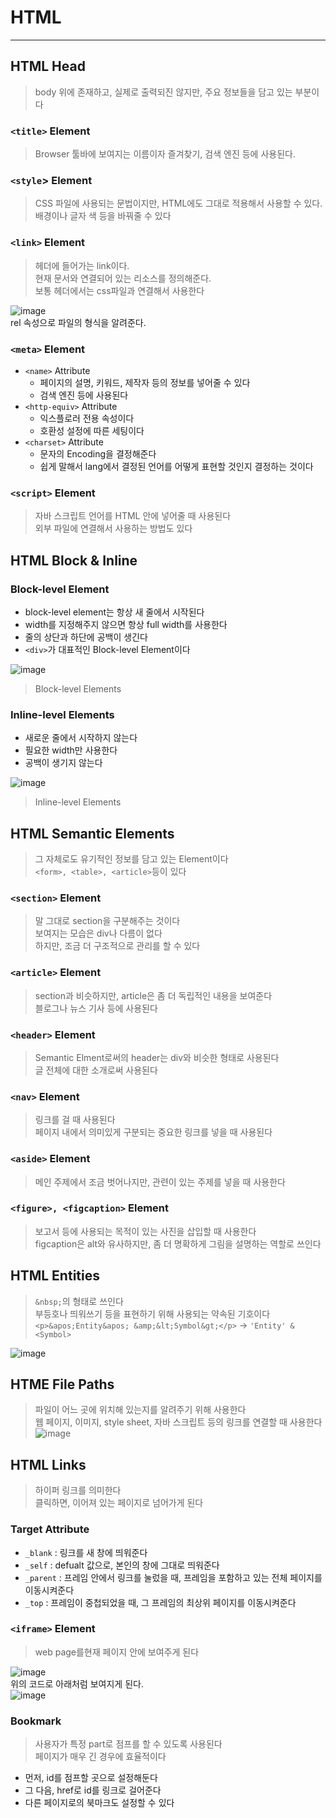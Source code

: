 # HTML
---
## HTML Head
> body 위에 존재하고, 실제로 출력되진 않지만, 주요 정보들을 담고 있는 부분이다

### `<title>` Element
> Browser 툴바에 보여지는 이름이자 즐겨찾기, 검색 엔진 등에 사용된다.

### `<style`> Element
> CSS 파일에 사용되는 문법이지만, HTML에도 그대로 적용해서 사용할 수 있다.     
> 배경이나 글자 색 등을 바꿔줄 수 있다

### `<link>` Element
> 헤더에 들어가는 link이다.      
> 현재 문서와 연결되어 있는 리소스를 정의해준다.      
> 보통 헤더에서는 css파일과 연결해서 사용한다

![image](https://user-images.githubusercontent.com/80378041/159824484-1c4866b3-c978-4c72-95ab-74122d3ce5ec.png)     
rel 속성으로 파일의 형식을 알려준다.

### `<meta>` Element
- `<name>` Attribute
  - 페이지의 설명, 키워드, 제작자 등의 정보를 넣어줄 수 있다
  - 검색 엔진 등에 사용된다     
- `<http-equiv>` Attribute
  - 익스플로러 전용 속성이다
  - 호환성 설정에 따른 세팅이다     
- `<charset>` Attribute
  - 문자의 Encoding을 결정해준다
  - 쉽게 말해서 lang에서 결정된 언어를 어떻게 표현할 것인지 결정하는 것이다

### `<script>` Element
> 자바 스크립트 언어를 HTML 안에 넣어줄 때 사용된다      
> 외부 파일에 연결해서 사용하는 방법도 있다

## HTML Block & Inline

### Block-level Element
- block-level element는 항상 새 줄에서 시작된다
- width를 지정해주지 않으면 항상 full width를 사용한다
- 줄의 상단과 하단에 공백이 생긴다
- `<div>`가 대표적인 Block-level Element이다

![image](https://user-images.githubusercontent.com/80378041/159826462-1aa7a7f1-0c79-4a44-ae33-e2b668d0d40a.png)     
> Block-level Elements

### Inline-level Elements
- 새로운 줄에서 시작하지 않는다
- 필요한 width만 사용한다
- 공백이 생기지 않는다

![image](https://user-images.githubusercontent.com/80378041/159826846-08ef7d36-b447-43b5-939d-076740afd9de.png)     
> Inline-level Elements

## HTML Semantic Elements
> 그 자체로도 유기적인 정보를 담고 있는 Element이다     
> `<form>, <table>, <article>`등이 있다

### `<section>` Element
> 말 그대로 section을 구분해주는 것이다      
> 보여지는 모습은 div나 다름이 없다      
> 하지만, 조금 더 구조적으로 관리를 할 수 있다

### `<article>` Element
> section과 비슷하지만, article은 좀 더 독립적인 내용을 보여준다      
> 블로그나 뉴스 기사 등에 사용된다

### `<header>` Element
> Semantic Elment로써의 header는 div와 비슷한 형태로 사용된다      
> 글 전체에 대한 소개로써 사용된다

### `<nav>` Element
> 링크를 걸 때 사용된다      
> 페이지 내에서 의미있게 구분되는 중요한 링크를 넣을 때 사용된다

### `<aside>` Element
> 메인 주제에서 조금 벗어나지만, 관련이 있는 주제를 넣을 때 사용한다      

### `<figure>, <figcaption>` Element
> 보고서 등에 사용되는 목적이 있는 사진을 삽입할 때 사용한다     
> figcaption은 alt와 유사하지만, 좀 더 명확하게 그림을 설명하는 역할로 쓰인다

## HTML Entities
> `&nbsp;`의 형태로 쓰인다     
> 부등호나 띄워쓰기 등을 표현하기 위해 사용되는 약속된 기호이다      
> `<p>&apos;Entity&apos; &amp;&lt;Symbol&gt;</p>` -> `'Entity' & <Symbol>`

![image](https://user-images.githubusercontent.com/80378041/159830773-7fd38534-8ca2-4148-86c0-8267679ebffe.png)


## HTME File Paths
> 파일이 어느 곳에 위치해 있는지를 알려주기 위해 사용한다     
> 웹 페이지, 이미지, style sheet, 자바 스크립트 등의 링크를 연결할 때 사용한다      
![image](https://user-images.githubusercontent.com/80378041/159831082-f5b6d66f-0d97-4017-9c2c-00ec4e0fa4c1.png)

## HTML Links
> 하이퍼 링크를 의미한다      
> 클릭하면, 이어져 있는 페이지로 넘어가게 된다

### Target Attribute
- `_blank` : 링크를 새 창에 띄워준다
- `_self` : defualt 값으로, 본인의 창에 그대로 띄워준다
- `_parent` : 프레임 안에서 링크를 눌렀을 때, 프레임을 포함하고 있는 전체 페이지를 이동시켜준다
- `_top` : 프레임이 중첩되었을 때, 그 프레임의 최상위 페이지를 이동시켜준다

### `<iframe>` Element
> web page를현재 페이지 안에 보여주게 된다      

![image](https://user-images.githubusercontent.com/80378041/159831751-9f1b45da-a6d8-40a7-b699-a03c1fa569fa.png)     
위의 코드로 아래처럼 보여지게 된다.      
![image](https://user-images.githubusercontent.com/80378041/159831783-2933e9ca-974c-4e20-bfda-4e388c95e213.png)

### Bookmark
> 사용자가 특정 part로 점프를 할 수 있도록 사용된다      
> 페이지가 매우 긴 경우에 효율적이다

- 먼저, id를 점프할 곳으로 설정해둔다
- 그 다음, href로 id를 링크로 걸어준다
- 다른 페이지로의 북마크도 설정할 수 있다
